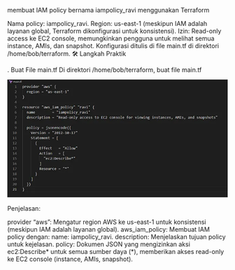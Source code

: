 membuat IAM policy bernama iampolicy_ravi menggunakan Terraform

Nama policy: iampolicy_ravi.
Region: us-east-1 (meskipun IAM adalah layanan global, Terraform dikonfigurasi untuk konsistensi).
Izin: Read-only access ke EC2 console, memungkinkan pengguna untuk melihat semua instance, AMIs, dan snapshot.
Konfigurasi ditulis di file main.tf di direktori /home/bob/terraform.
🛠 Langkah Praktik

. Buat File main.tf
Di direktori /home/bob/terraform, buat file main.tf

![alt text](image-22.png)

Penjelasan:

provider “aws”: Mengatur region AWS ke us-east-1 untuk konsistensi (meskipun IAM adalah layanan global).
aws_iam_policy: Membuat IAM policy dengan:
name: iampolicy_ravi.
description: Menjelaskan tujuan policy untuk kejelasan.
policy: Dokumen JSON yang mengizinkan aksi ec2:Describe* untuk semua sumber daya (*), memberikan akses read-only ke EC2 console (instance, AMIs, snapshot).